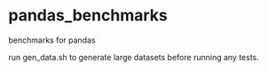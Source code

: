 # pandas_benchmarks
benchmarks for pandas

run gen_data.sh to generate large datasets before running any tests.
